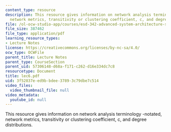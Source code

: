```yaml
---
content_type: resource
description: This resource gives information on network analysis terminology -notated,
  network metrics, transitivity or clustering coefficient, c, and degree distributions.
file: /ol-ocw-studio-app/courses/esd-342-advanced-system-architecture-spring-2006/3f52837eed9bbdee37893c79dbe7c514_lec6.pdf
file_size: 387462
file_type: application/pdf
learning_resource_types:
- Lecture Notes
license: https://creativecommons.org/licenses/by-nc-sa/4.0/
ocw_type: OCWFile
parent_title: Lecture Notes
parent_type: CourseSection
parent_uid: 57306148-d68a-f171-c262-d16e334dc7c8
resourcetype: Document
title: lec6.pdf
uid: 3f52837e-ed9b-bdee-3789-3c79dbe7c514
video_files:
  video_thumbnail_file: null
video_metadata:
  youtube_id: null
---
```

This resource gives information on network analysis terminology -notated, network metrics, transitivity or clustering coefficient, c, and degree distributions.